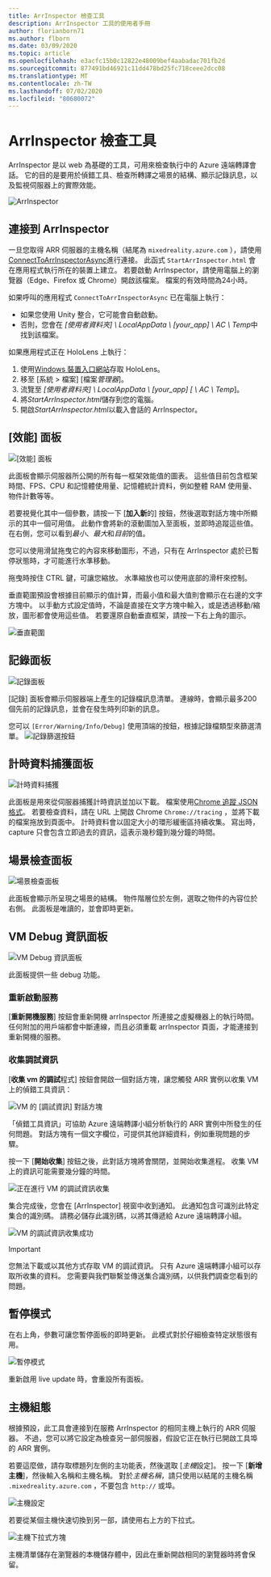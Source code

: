 ```yaml
---
title: ArrInspector 檢查工具
description: ArrInspector 工具的使用者手冊
author: florianborn71
ms.author: flborn
ms.date: 03/09/2020
ms.topic: article
ms.openlocfilehash: e3acfc15b0c12822e48009bef4aabadac701fb2d
ms.sourcegitcommit: 877491bd46921c11dd478bd25fc718ceee2dcc08
ms.translationtype: MT
ms.contentlocale: zh-TW
ms.lasthandoff: 07/02/2020
ms.locfileid: "80680072"
---
```

# <a name="the-arrinspector-inspection-tool"></a>ArrInspector 檢查工具

ArrInspector 是以 web 為基礎的工具，可用來檢查執行中的 Azure 遠端轉譯會話。 它的目的是要用於偵錯工具、檢查所轉譯之場景的結構、顯示記錄訊息，以及監視伺服器上的實際效能。

![ArrInspector](./media/arr-inspector.png)

## <a name="connecting-to-the-arrinspector"></a>連接到 ArrInspector

一旦您取得 ARR 伺服器的主機名稱（結尾為 `mixedreality.azure.com` ），請使用[ConnectToArrInspectorAsync](../../how-tos/frontend-apis.md#connect-to-arr-inspector)進行連接。 此函式 `StartArrInspector.html` 會在應用程式執行所在的裝置上建立。 若要啟動 ArrInspector，請使用電腦上的瀏覽器（Edge、Firefox 或 Chrome）開啟該檔案。 檔案的有效時間為24小時。

如果呼叫的應用程式 `ConnectToArrInspectorAsync` 已在電腦上執行：

* 如果您使用 Unity 整合，它可能會自動啟動。
* 否則，您會在 *[使用者資料夾] \\ LocalAppData \\ [your_app] \\ AC \\ Temp*中找到該檔案。

如果應用程式正在 HoloLens 上執行：

1. 使用[Windows 裝置入口網站](https://docs.microsoft.com/windows/mixed-reality/using-the-windows-device-portal)存取 HoloLens。
1. 移至 [系統 > 檔案] [檔案*管理器*]。
1. 流覽至 *[使用者資料夾] \\ LocalAppData \\ [your_app] [ \\ AC \\ Temp*]。
1. 將*StartArrInspector.html*儲存到您的電腦。
1. 開啟*StartArrInspector.html*以載入會話的 ArrInspector。

## <a name="the-performance-panel"></a>[效能] 面板

![[效能] 面板](./media/performance-panel.png)

此面板會顯示伺服器所公開的所有每一框架效能值的圖表。 這些值目前包含框架時間、FPS、CPU 和記憶體使用量、記憶體統計資料，例如整體 RAM 使用量、物件計數等等。

若要視覺化其中一個參數，請按一下 [**加入新**的] 按鈕，然後選取對話方塊中所顯示的其中一個可用值。 此動作會將新的滾動圖加入至面板，並即時追蹤這些值。 在右側，您可以看到*最小*、*最大*和*目前*的值。

您可以使用滑鼠拖曳它的內容來移動圖形，不過，只有在 ArrInspector 處於已暫停狀態時，才可能進行水準移動。

拖曳時按住 CTRL 鍵，可讓您縮放。 水準縮放也可以使用底部的滑杆來控制。

垂直範圍預設會根據目前顯示的值計算，而最小值和最大值則會顯示在右邊的文字方塊中。 以手動方式設定值時，不論是直接在文字方塊中輸入，或是透過移動/縮放，圖形都會使用這些值。 若要還原自動垂直框架，請按一下右上角的圖示。

![垂直範圍](./media/vertical-range.png)

## <a name="the-log-panel"></a>記錄面板

![記錄面板](./media/log-panel.png)

[記錄] 面板會顯示伺服器端上產生的記錄檔訊息清單。 連線時，會顯示最多200個先前的記錄訊息，並會在發生時列印新的訊息。

您可以 `[Error/Warning/Info/Debug]` 使用頂端的按鈕，根據記錄檔類型來篩選清單。
![記錄篩選按鈕](./media/log-filter.png)

## <a name="the-timing-data-capture-panel"></a>計時資料捕獲面板

![計時資料捕獲](./media/timing-data-capture.png)

此面板是用來從伺服器捕獲計時資訊並加以下載。 檔案使用[Chrome 追蹤 JSON 格式](https://docs.google.com/document/d/1CvAClvFfyA5R-PhYUmn5OOQtYMH4h6I0nSsKchNAySU/edit)。 若要檢查資料，請在 URL 上開啟 Chrome `Chrome://tracing` ，並將下載的檔案拖放到頁面中。 計時資料會以固定大小的環形緩衝區持續收集。 寫出時，capture 只會包含立即過去的資訊，這表示幾秒鐘到幾分鐘的時間。

## <a name="the-scene-inspection-panel"></a>場景檢查面板

![場景檢查面板](./media/scene-inspection-panel.png)

此面板會顯示所呈現之場景的結構。 物件階層位於左側，選取之物件的內容位於右側。 此面板是唯讀的，並會即時更新。

## <a name="the-vm-debug-information-panel"></a>VM Debug 資訊面板

![VM Debug 資訊面板](./media/state-debugger-panel.png)

此面板提供一些 debug 功能。

### <a name="restart-service"></a>重新啟動服務

[**重新開機服務**] 按鈕會重新開機 arrInspector 所連接之虛擬機器上的執行時間。 任何附加的用戶端都會中斷連線，而且必須重載 arrInspector 頁面，才能連接到重新開機的服務。

### <a name="collect-debug-information"></a>收集調試資訊

[**收集 vm 的調試**程式] 按鈕會開啟一個對話方塊，讓您觸發 ARR 實例以收集 VM 上的偵錯工具資訊：

![VM 的 [調試資訊] 對話方塊](./media/state-debugger-dialog.png)

「偵錯工具資訊」可協助 Azure 遠端轉譯小組分析執行的 ARR 實例中所發生的任何問題。 對話方塊有一個文字欄位，可提供其他詳細資料，例如重現問題的步驟。

按一下 [**開始收集**] 按鈕之後，此對話方塊將會關閉，並開始收集進程。 收集 VM 上的資訊可能需要幾分鐘的時間。

![正在進行 VM 的調試資訊收集](./media/state-debugger-panel-in-progress.png)

集合完成後，您會在 [ArrInspector] 視窗中收到通知。 此通知包含可識別此特定集合的識別碼。 請務必儲存此識別碼，以將其傳遞給 Azure 遠端轉譯小組。

![VM 的調試資訊收集成功](./media/state-debugger-snackbar-success.png)

> [!IMPORTANT]
> 您無法下載或以其他方式存取 VM 的調試資訊。 只有 Azure 遠端轉譯小組可以存取所收集的資料。 您需要與我們聯繫並傳送集合識別碼，以供我們調查您看到的問題。

## <a name="pause-mode"></a>暫停模式

在右上角，參數可讓您暫停面板的即時更新。 此模式對於仔細檢查特定狀態很有用。

![暫停模式](./media/pause-mode.png)

重新啟用 live update 時，會重設所有面板。

## <a name="host-configuration"></a>主機組態

根據預設，此工具會連接到在服務 ArrInspector 的相同主機上執行的 ARR 伺服器。 不過，您可以將它設定為檢查另一部伺服器，假設它正在執行已開啟工具埠的 ARR 實例。

若要這麼做，請存取標題列左側的主功能表，然後選取 [*主機*設定]。 按一下 [**新增主機**]，然後輸入名稱和主機名稱。 對於*主機名稱*，請只使用以結尾的主機名稱 `.mixedreality.azure.com` ，不要包含 `http://` 或埠。

![主機設定](./media/host-configuration.png)

若要從某個主機快速切換到另一部，請使用右上方的下拉式。

![主機下拉式方塊](./media/host-switch-combo.png)

主機清單儲存在瀏覽器的本機儲存體中，因此在重新開啟相同的瀏覽器時將會保留。
